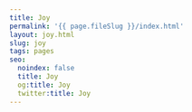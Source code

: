 ```yaml
---
title: Joy
permalink: '{{ page.fileSlug }}/index.html'
layout: joy.html
slug: joy
tags: pages
seo:
  noindex: false
  title: Joy
  og:title: Joy
  twitter:title: Joy
---
```



